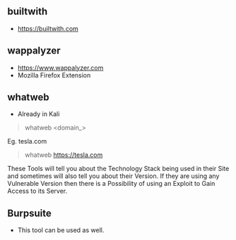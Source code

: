 ## builtwith

- https://builtwith.com

## wappalyzer

- https://www.wappalyzer.com
- Mozilla Firefox Extension

## whatweb

- Already in Kali

> whatweb <domain_>

Eg. tesla.com

> whatweb https://tesla.com

These Tools will tell you about the Technology Stack being used in their Site and sometimes will also tell you about their Version. If they are using any Vulnerable Version then there is a Possibility of using an Exploit to Gain Access to its Server.

## Burpsuite

- This tool can be used as well.